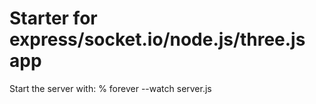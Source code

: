 Starter for express/socket.io/node.js/three.js app
==================================================

Start the server with:
% forever --watch server.js

